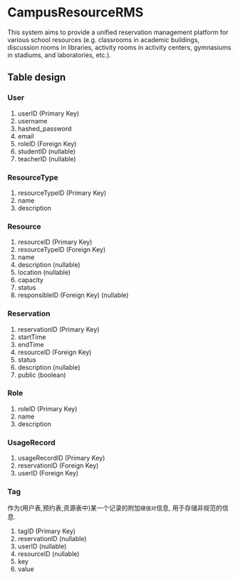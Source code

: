 # CampusResourceRMS
This system aims to provide a unified reservation management platform for various school resources (e.g. classrooms in academic buildings, discussion rooms in libraries, activity rooms in activity centers, gymnasiums in stadiums, and laboratories, etc.).


## Table design

### User

1. userID (Primary Key)
2. username
3. hashed_password
4. email
5. roleID (Foreign Key)
6. studentID (nullable)
7. teacherID (nullable)

### ResourceType

1. resourceTypeID (Primary Key)
2. name
3. description

### Resource

1. resourceID (Primary Key)
2. resourceTypeID (Foreign Key)
3. name
4. description (nullable)
5. location (nullable)
6. capacity
7. status
8. responsibleID (Foreign Key) (nullable)

### Reservation

1. reservationID (Primary Key)
2. startTime
3. endTime
4. resourceID (Foreign Key)
5. status
6. description (nullable)
7. public (boolean)

### Role

1. roleID (Primary Key)
2. name
3. description

### UsageRecord

1. usageRecordID (Primary Key)
2. reservationID (Foreign Key)
3. userID (Foreign Key)

### Tag

作为(用户表,预约表,资源表中)某一个记录的附加`键值对`信息, 用于存储非规范的信息.

1. tagID (Primary Key)
2. reservationID (nullable)
3. userID (nullable)
4. resourceID (nullable)
5. key
6. value




